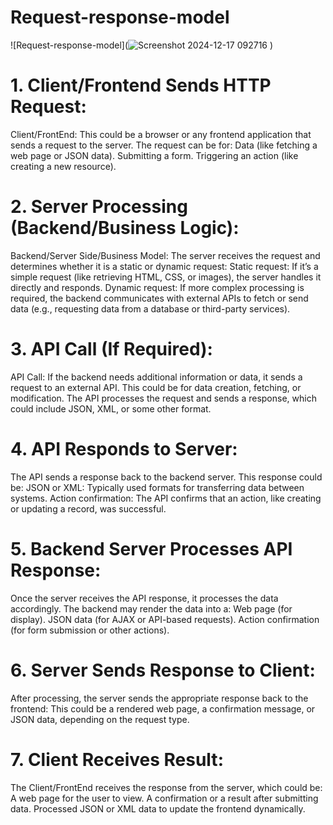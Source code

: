 # Request-response-model
![Request-response-model](![Screenshot 2024-12-17 092716](https://github.com/user-attachments/assets/13f7476d-3f90-4d32-84d0-ab039098a94d)
)


# 1. Client/Frontend Sends HTTP Request:
Client/FrontEnd: This could be a browser or any frontend application that sends a request to the server. The request can be for:
Data (like fetching a web page or JSON data).
Submitting a form.
Triggering an action (like creating a new resource).

# 2. Server Processing (Backend/Business Logic):
Backend/Server Side/Business Model: The server receives the request and determines whether it is a static or dynamic request:
Static request: If it’s a simple request (like retrieving HTML, CSS, or images), the server handles it directly and responds.
Dynamic request: If more complex processing is required, the backend communicates with external APIs to fetch or send data (e.g., requesting data from a database or third-party services).

# 3. API Call (If Required):
API Call: If the backend needs additional information or data, it sends a request to an external API. This could be for data creation, fetching, or modification.
The API processes the request and sends a response, which could include JSON, XML, or some other format.

# 4. API Responds to Server:
The API sends a response back to the backend server. This response could be:
JSON or XML: Typically used formats for transferring data between systems.
Action confirmation: The API confirms that an action, like creating or updating a record, was successful.

# 5. Backend Server Processes API Response:
Once the server receives the API response, it processes the data accordingly.
The backend may render the data into a:
Web page (for display).
JSON data (for AJAX or API-based requests).
Action confirmation (for form submission or other actions).

# 6. Server Sends Response to Client:
After processing, the server sends the appropriate response back to the frontend:
This could be a rendered web page, a confirmation message, or JSON data, depending on the request type.

# 7. Client Receives Result:
The Client/FrontEnd receives the response from the server, which could be:
A web page for the user to view.
A confirmation or a result after submitting data.
Processed JSON or XML data to update the frontend dynamically.
